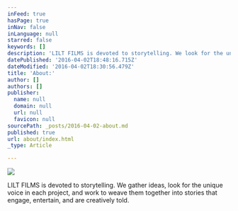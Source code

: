 ```yaml
---
inFeed: true
hasPage: true
inNav: false
inLanguage: null
starred: false
keywords: []
description: 'LILT FILMS is devoted to storytelling. We look for the unique voice in each project, and work creatively to weave ideas into engaging stories.'
datePublished: '2016-04-02T18:48:16.715Z'
dateModified: '2016-04-02T18:30:56.479Z'
title: 'About:'
author: []
authors: []
publisher:
  name: null
  domain: null
  url: null
  favicon: null
sourcePath: _posts/2016-04-02-about.md
published: true
url: about/index.html
_type: Article

---
```

![](https://the-grid-user-content.s3-us-west-2.amazonaws.com/4c24eb17-fb26-48e1-a6cd-f08cbb532ac4.jpg)

LILT FILMS is devoted to storytelling. We gather ideas, look for the unique voice in each project, and work to weave them together into stories that engage, entertain, and are creatively told.